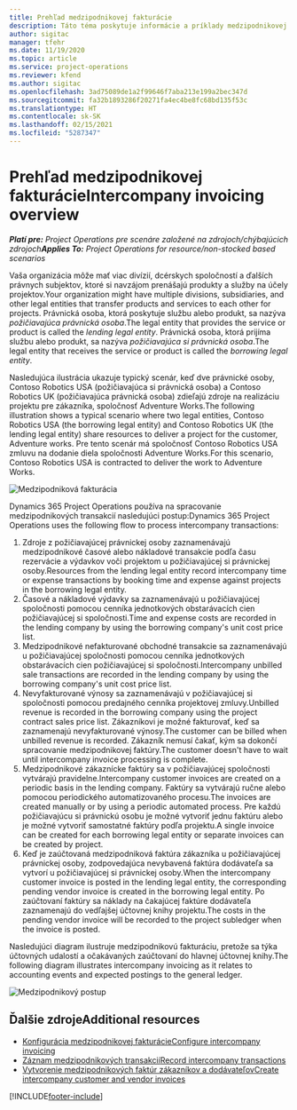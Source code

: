 ```yaml
---
title: Prehľad medzipodnikovej fakturácie
description: Táto téma poskytuje informácie a príklady medzipodnikovej fakturácie pre projekty.
author: sigitac
manager: tfehr
ms.date: 11/19/2020
ms.topic: article
ms.service: project-operations
ms.reviewer: kfend
ms.author: sigitac
ms.openlocfilehash: 3ad75089de1a2f99646f7aba213e199a2bec347d
ms.sourcegitcommit: fa32b1893286f20271fa4ec4be8fc68bd135f53c
ms.translationtype: HT
ms.contentlocale: sk-SK
ms.lasthandoff: 02/15/2021
ms.locfileid: "5287347"
---
```

# <a name="intercompany-invoicing-overview"></a><span data-ttu-id="172aa-103">Prehľad medzipodnikovej fakturácie</span><span class="sxs-lookup"><span data-stu-id="172aa-103">Intercompany invoicing overview</span></span>

<span data-ttu-id="172aa-104">_**Platí pre:** Project Operations pre scenáre založené na zdrojoch/chýbajúcich zdrojoch_</span><span class="sxs-lookup"><span data-stu-id="172aa-104">_**Applies To:** Project Operations for resource/non-stocked based scenarios_</span></span>

<span data-ttu-id="172aa-105">Vaša organizácia môže mať viac divízií, dcérskych spoločností a ďalších právnych subjektov, ktoré si navzájom prenášajú produkty a služby na účely projektov.</span><span class="sxs-lookup"><span data-stu-id="172aa-105">Your organization might have multiple divisions, subsidiaries, and other legal entities that transfer products and services to each other for projects.</span></span> <span data-ttu-id="172aa-106">Právnická osoba, ktorá poskytuje službu alebo produkt, sa nazýva *požičiavajúca právnická osoba*.</span><span class="sxs-lookup"><span data-stu-id="172aa-106">The legal entity that provides the service or product is called the *lending legal entity*.</span></span> <span data-ttu-id="172aa-107">Právnická osoba, ktorá prijíma službu alebo produkt, sa nazýva *požičiavajúca si právnická osoba*.</span><span class="sxs-lookup"><span data-stu-id="172aa-107">The legal entity that receives the service or product is called the *borrowing legal entity*.</span></span>

<span data-ttu-id="172aa-108">Nasledujúca ilustrácia ukazuje typický scenár, keď dve právnické osoby, Contoso Robotics USA (požičiavajúca si právnická osoba) a Contoso Robotics UK (požičiavajúca právnická osoba) zdieľajú zdroje na realizáciu projektu pre zákazníka, spoločnosť Adventure Works.</span><span class="sxs-lookup"><span data-stu-id="172aa-108">The following illustration shows a typical scenario where two legal entities, Contoso Robotics USA (the borrowing legal entity) and Contoso Robotics UK (the lending legal entity) share resources to deliver a project for the customer, Adventure works.</span></span> <span data-ttu-id="172aa-109">Pre tento scenár má spoločnosť Contoso Robotics USA zmluvu na dodanie diela spoločnosti Adventure Works.</span><span class="sxs-lookup"><span data-stu-id="172aa-109">For this scenario, Contoso Robotics USA is contracted to deliver the work to Adventure Works.</span></span>

![Medzipodniková fakturácia](./media/IntercompanyScenario.png) 

<span data-ttu-id="172aa-111">Dynamics 365 Project Operations používa na spracovanie medzipodnikových transakcií nasledujúci postup:</span><span class="sxs-lookup"><span data-stu-id="172aa-111">Dynamics 365 Project Operations uses the following flow to process intercompany transactions:</span></span>

1. <span data-ttu-id="172aa-112">Zdroje z požičiavajúcej právnickej osoby zaznamenávajú medzipodnikové časové alebo nákladové transakcie podľa času rezervácie a výdavkov voči projektom u požičiavajúcej si právnickej osoby.</span><span class="sxs-lookup"><span data-stu-id="172aa-112">Resources from the lending legal entity record intercompany time or expense transactions by booking time and expense against projects in the borrowing legal entity.</span></span>
2. <span data-ttu-id="172aa-113">Časové a nákladové výdavky sa zaznamenávajú u požičiavajúcej spoločnosti pomocou cenníka jednotkových obstarávacích cien požičiavajúcej si spoločnosti.</span><span class="sxs-lookup"><span data-stu-id="172aa-113">Time and expense costs are recorded in the lending company by using the borrowing company's unit cost price list.</span></span>
3. <span data-ttu-id="172aa-114">Medzipodnikové nefakturované obchodné transakcie sa zaznamenávajú u požičiavajúcej spoločnosti pomocou cenníka jednotkových obstarávacích cien požičiavajúcej si spoločnosti.</span><span class="sxs-lookup"><span data-stu-id="172aa-114">Intercompany unbilled sale transactions are recorded in the lending company by using the borrowing company's unit cost price list.</span></span>
4. <span data-ttu-id="172aa-115">Nevyfakturované výnosy sa zaznamenávajú v požičiavajúcej si spoločnosti pomocou predajného cenníka projektovej zmluvy.</span><span class="sxs-lookup"><span data-stu-id="172aa-115">Unbilled revenue is recorded in the borrowing company using the project contract sales price list.</span></span> <span data-ttu-id="172aa-116">Zákazníkovi je možné fakturovať, keď sa zaznamenajú nevyfakturované výnosy.</span><span class="sxs-lookup"><span data-stu-id="172aa-116">The customer can be billed when unbilled revenue is recorded.</span></span> <span data-ttu-id="172aa-117">Zákazník nemusí čakať, kým sa dokončí spracovanie medzipodnikovej faktúry.</span><span class="sxs-lookup"><span data-stu-id="172aa-117">The customer doesn't have to wait until intercompany invoice processing is complete.</span></span>
5. <span data-ttu-id="172aa-118">Medzipodnikové zákaznícke faktúry sa v požičiavajúcej spoločnosti vytvárajú pravidelne.</span><span class="sxs-lookup"><span data-stu-id="172aa-118">Intercompany customer invoices are created on a periodic basis in the lending company.</span></span> <span data-ttu-id="172aa-119">Faktúry sa vytvárajú ručne alebo pomocou periodického automatizovaného procesu.</span><span class="sxs-lookup"><span data-stu-id="172aa-119">The invoices are created manually or by using a periodic automated process.</span></span> <span data-ttu-id="172aa-120">Pre každú požičiavajúcu si právnickú osobu je možné vytvoriť jednu faktúru alebo je možné vytvoriť samostatné faktúry podľa projektu.</span><span class="sxs-lookup"><span data-stu-id="172aa-120">A single invoice can be created for each borrowing legal entity or separate invoices can be created by project.</span></span>
6. <span data-ttu-id="172aa-121">Keď je zaúčtovaná medzipodniková faktúra zákazníka u požičiavajúcej právnickej osoby, zodpovedajúca nevybavená faktúra dodávateľa sa vytvorí u požičiavajúcej si právnickej osoby.</span><span class="sxs-lookup"><span data-stu-id="172aa-121">When the intercompany customer invoice is posted in the lending legal entity, the corresponding pending vendor invoice is created in the borrowing legal entity.</span></span> <span data-ttu-id="172aa-122">Po zaúčtovaní faktúry sa náklady na čakajúcej faktúre dodávateľa zaznamenajú do vedľajšej účtovnej knihy projektu.</span><span class="sxs-lookup"><span data-stu-id="172aa-122">The costs in the pending vendor invoice will be recorded to the project subledger when the invoice is posted.</span></span>

<span data-ttu-id="172aa-123">Nasledujúci diagram ilustruje medzipodnikovú fakturáciu, pretože sa týka účtovných udalostí a očakávaných zaúčtovaní do hlavnej účtovnej knihy.</span><span class="sxs-lookup"><span data-stu-id="172aa-123">The following diagram illustrates intercompany invoicing as it relates to accounting events and expected postings to the general ledger.</span></span>

![Medzipodnikový postup](./media/IntercompanyFlow.png)

## <a name="additional-resources"></a><span data-ttu-id="172aa-125">Ďalšie zdroje</span><span class="sxs-lookup"><span data-stu-id="172aa-125">Additional resources</span></span>

- [<span data-ttu-id="172aa-126">Konfigurácia medzipodnikovej fakturácie</span><span class="sxs-lookup"><span data-stu-id="172aa-126">Configure intercompany invoicing</span></span>](configure-intercompany-invoicing.md)
- [<span data-ttu-id="172aa-127">Záznam medzipodnikových transakcií</span><span class="sxs-lookup"><span data-stu-id="172aa-127">Record intercompany transactions</span></span>](create-intercompany-transactions.md)
- [<span data-ttu-id="172aa-128">Vytvorenie medzipodnikových faktúr zákazníkov a dodávateľov</span><span class="sxs-lookup"><span data-stu-id="172aa-128">Create intercompany customer and vendor invoices</span></span>](create-intercompany-customer-vendor-invoices.md)


[!INCLUDE[footer-include](../includes/footer-banner.md)]